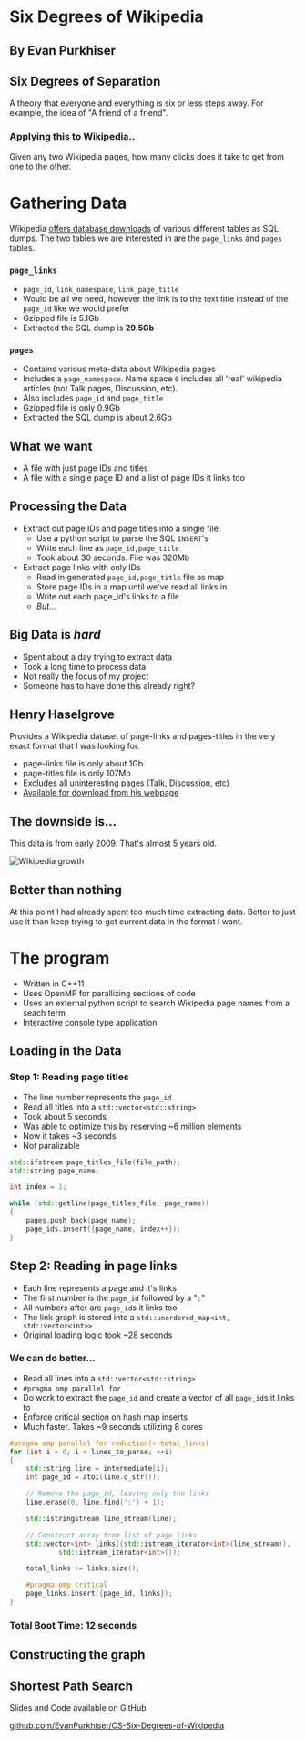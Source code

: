 # Six Degrees of Wikipedia
## By Evan Purkhiser


## Six Degrees of Separation


A theory that everyone and everything is six or less steps away. For example,
the idea of "A friend of a friend".


### Applying this to Wikipedia..

Given any two Wikipedia pages, how many clicks does it take to get from one to
the other.


# Gathering Data


Wikipedia [offers database
downloads](http://en.wikipedia.org/wiki/Wikipedia:Database_download) of various
different tables as SQL dumps. The two tables we are interested in are the
`page_links` and `pages` tables.


### `page_links`

 * `page_id`, `link_namespace`, `link_page_title`
 * Would be all we need, however the link is to the text title instead of the
   `page_id` like we would prefer
 * Gzipped file is 5.1Gb
 * Extracted the SQL dump is **29.5Gb**


### `pages`

 * Contains various meta-data about Wikipedia pages
 * Includes a `page_namespace`. Name space `0` includes all 'real' wikipedia
   articles (not Talk pages, Discussion, etc).
 * Also includes `page_id` and `page_title`
 * Gzipped file is only 0.9Gb
 * Extracted the SQL dump is about 2.6Gb


## What we want

 * A file with just page IDs and titles
 * A file with a single page ID and a list of page IDs it links too


## Processing the Data

 * Extract out page IDs and page titles into a single file.
   * Use a python script to parse the SQL `INSERT`'s 
   * Write each line as `page_id,page_title`
   * Took about 30 seconds. File was 320Mb
 * Extract page links with only IDs
   * Read in generated `page_id,page_title` file as map
   * Store page IDs in a map until we've read all links in
   * Write out each page_id's links to a file
   * _But..._


## Big Data is _hard_

 * Spent about a day trying to extract data
 * Took a long time to process data
 * Not really the focus of my project
 * Someone has to have done this already right?


## Henry Haselgrove

Provides a Wikipedia dataset of page-links and pages-titles in the very exact
format that I was looking for.

 * page-links file is only about 1Gb
 * page-titles file is only 107Mb
 * Excludes all uninteresting pages (Talk, Discussion, etc)
 * [Available for download from his
   webpage](http://haselgrove.id.au/wikipedia.ht)


## The downside is...

This data is from early 2009. That's almost 5 years old.


![Wikipedia
growth](http://upload.wikimedia.org/wikipedia/commons/2/26/EnwikipediaArt.PNG)


## Better than nothing

At this point I had already spent too much time extracting data. Better to just
use it than keep trying to get current data in the format I want.


# The program


 * Written in C++11
 * Uses OpenMP for parallizing sections of code
 * Uses an external python script to search Wikipedia page names from a seach
   term
 * Interactive console type application


## Loading in the Data


### Step 1: Reading page titles

 * The line number represents the `page_id`
 * Read all titles into a `std::vector<std::string>`
 * Took about 5 seconds
 * Was able to optimize this by reserving ~6 million elements
 * Now it takes ~3 seconds
 * Not paralizable


```cpp
std::ifstream page_titles_file(file_path);
std::string page_name;

int index = 1;

while (std::getline(page_titles_file, page_name))
{
	pages.push_back(page_name);
	page_ids.insert({page_name, index++});
}
```


## Step 2: Reading in page links

 * Each line represents a page and it's links
 * The first number is the `page_id` followed by a "`:`"
 * All numbers after are `page_id`s it links too
 * The link graph is stored into a  `std::unordered_map<int, std::vector<int>>`
 * Original loading logic took ~28 seconds


### We can do better...

 * Read all lines into a `std::vector<std::string>`
 * `#pragma omp parallel for`
 * Do work to extract the `page_id` and create a vector of all `page_id`s it
   links to
 * Enforce critical section on hash map inserts
 * Much faster. Takes ~9 seconds utilizing 8 cores


```cpp
#pragma omp parallel for reduction(+:total_links)
for (int i = 0; i < lines_to_parse; ++i)
{
	std::string line = intermediate[i];
	int page_id = atoi(line.c_str());

	// Remove the page_id, leaving only the links
	line.erase(0, line.find(':') + 1);

	std::istringstream line_stream(line);

	// Construct array from list of page links
	std::vector<int> links((std::istream_iterator<int>(line_stream)),
			std::istream_iterator<int>());

	total_links += links.size();

	#pragma omp critical
	page_links.insert({page_id, links});
}
```


### Total Boot Time: 12 seconds


## Constructing the graph


## Shortest Path Search


Slides and Code available on GitHub

[github.com/EvanPurkhiser/CS-Six-Degrees-of-Wikipedia](https://github.com/EvanPurkhiser/CS-Six-Degrees-of-Wikipedia)

